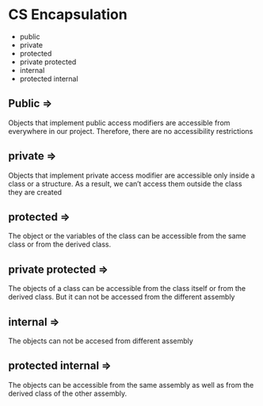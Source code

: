 # CS Encapsulation
- public
- private 
- protected
- private protected
- internal
- protected internal

## Public =>
Objects that implement public access modifiers are accessible from everywhere in our project. Therefore, there are no accessibility restrictions
## private =>
Objects that implement private access modifier are accessible only inside a class or a structure. As a result, we can’t access them outside the class they are created
## protected =>
The object or the variables of the class can be accessible from the same class or from the derived class.
## private protected =>
The objects of a class can be accessible from the class itself or from the derived class. But it can not be accessed from the different assembly
## internal =>
The objects can not be accesed from different assembly
## protected internal =>
The objects can be accessible from the same assembly as well as from the derived class of the other assembly.

